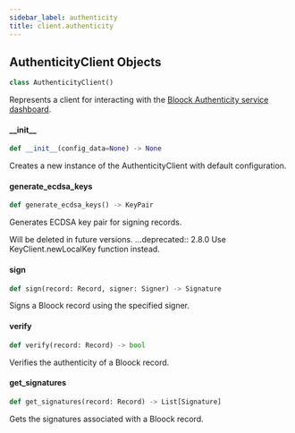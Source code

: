 ```yaml
---
sidebar_label: authenticity
title: client.authenticity
---
```


## AuthenticityClient Objects

```python
class AuthenticityClient()
```

Represents a client for interacting with the [Bloock Authenticity service dashboard](https://dashboard.bloock.com/login).

#### \_\_init\_\_

```python
def __init__(config_data=None) -> None
```

Creates a new instance of the AuthenticityClient with default configuration.


#### generate\_ecdsa\_keys

```python
def generate_ecdsa_keys() -> KeyPair
```

Generates ECDSA key pair for signing records.

Will be deleted in future versions.
...deprecated:: 2.8.0
    Use KeyClient.newLocalKey function instead.


#### sign

```python
def sign(record: Record, signer: Signer) -> Signature
```

Signs a Bloock record using the specified signer.


#### verify

```python
def verify(record: Record) -> bool
```

Verifies the authenticity of a Bloock record.


#### get\_signatures

```python
def get_signatures(record: Record) -> List[Signature]
```

Gets the signatures associated with a Bloock record.


